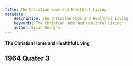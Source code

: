 ```yaml
---
title: The Christian Home and Healthful Living
metadata:
    description: The Christian Home and Healthful Living
    keywords: The Christian Home and Healthful Living
    author: Brian Onang'o
---
```


#### The Christian Home and Healthful Living

## 1964 Quater 3
